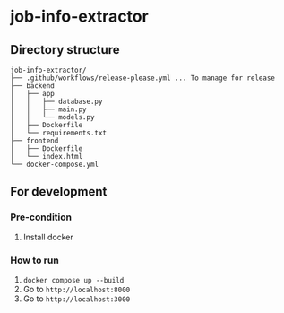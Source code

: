 # job-info-extractor

## Directory structure 
```
job-info-extractor/
├── .github/workflows/release-please.yml ... To manage for release
├── backend
│   ├── app
│   │   ├── database.py
│   │   ├── main.py
│   │   └── models.py
│   ├── Dockerfile
│   └── requirements.txt
├── frontend
│   ├── Dockerfile
│   └── index.html
└── docker-compose.yml
```

## For development
### Pre-condition
1. Install docker

### How to run
1. `docker compose up --build`
2. Go to `http://localhost:8000`
3. Go to `http://localhost:3000`
